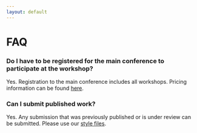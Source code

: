 ```yaml
---
layout: default
---
```


# FAQ

### Do I have to be registered for the main conference to participate at the workshop?
Yes. Registration to the main conference includes all workshops. Pricing information can be found [here](https://nips.cc/Conferences/2020/Pricing2). 

### Can I submit published work?
Yes. Any submission that was previously published or is under review can be submitted. Please use our [style files](https://tda-in-ml.github.io/cfp#style).